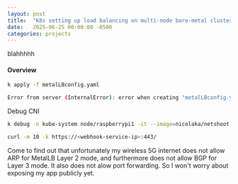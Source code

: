 ```yaml
---
layout: post
title:  "K8s setting up load balancing on multi-node bare-metal cluster"
date:   2025-06-25 00:00:00 -0500
categories: projects
---
```

blahhhhh<!--break-->

#### **Overview**

```bash
k apply -f metalLBconfig.yaml 

Error from server (InternalError): error when creating "metalLBconfig.yaml": Internal error occurred: failed calling webhook "ipaddresspoolvalidationwebhook.metallb.io": failed to call webhook: Post "https://metallb-webhook-service.metallb-system.svc:443/validate-metallb-io-v1beta1-ipaddresspool?timeout=10s": context deadline exceeded
```

Debug CNI
```bash
k debug -n kube-system node/raspberrypi1 -it --image=nicolaka/netshoot

curl -m 10 -k https://<webhook-service-ip>:443/
```

Come to find out that unfortunately my wireless 5G internet does not allow ARP for MetalLB Layer 2 mode, and furthermore does not allow BGP for Layer 3 mode. It also does not alow port forwarding. So I won't worry about exposing my app publicly yet. 